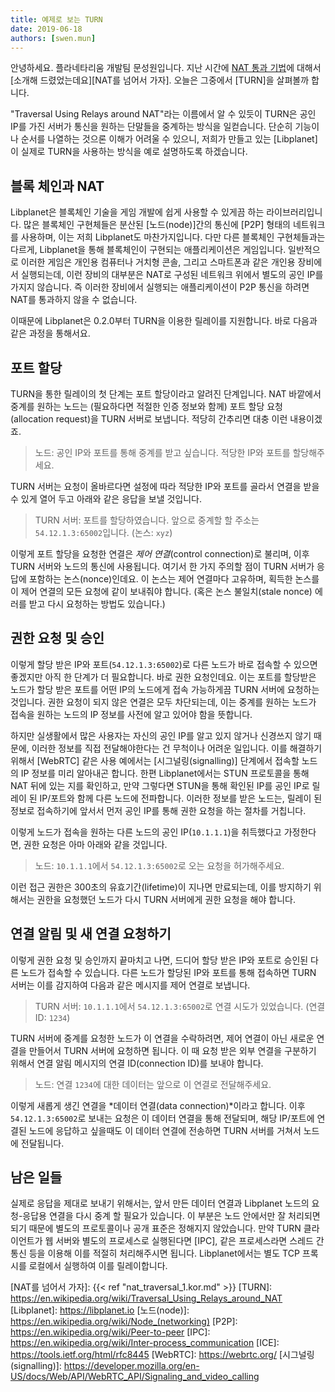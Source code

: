 ```yaml
---
title: 예제로 보는 TURN
date: 2019-06-18
authors: [swen.mun]
---
```


안녕하세요. 플라네타리움 개발팀 문성원입니다. 지난 시간에 [NAT 통과 기법]에 대해서 [소개해 드렸었는데요][NAT를 넘어서 가자]. 오늘은 그중에서 [TURN]을 살펴볼까 합니다.

"Traversal Using Relays around NAT"라는 이름에서 알 수 있듯이 TURN은 공인 IP를 가진 서버가 통신을 원하는 단말들을 중계하는 방식을 일컫습니다. 단순히 기능이나 순서를 나열하는 것으론 이해가 어려울 수 있으니, 저희가 만들고 있는 [Libplanet]이 실제로 TURN을 사용하는 방식을 예로 설명하도록 하겠습니다.

## 블록 체인과 NAT 

Libplanet은 블록체인 기술을 게임 개발에 쉽게 사용할 수 있게끔 하는 라이브러리입니다. 많은 블록체인 구현체들은 분산된 [노드(node)]간의 통신에 [P2P] 형태의 네트워크를 사용하며, 이는 저희 Libplanet도 마찬가지입니다. 다만 다른 블록체인 구현체들과는 다르게, Libplanet을 통해 블록체인이 구현되는 애플리케이션은 게임입니다. 일반적으로 이러한 게임은 개인용 컴퓨터나 거치형 콘솔, 그리고 스마트폰과 같은 개인용 장비에서 실행되는데, 이런 장비의 대부분은 NAT로 구성된 네트워크 위에서 별도의 공인 IP를 가지지 않습니다. 즉 이러한 장비에서 실행되는 애플리케이션이 P2P 통신을 하려면 NAT를 통과하지 않을 수 없습니다.
 
이때문에 Libplanet은 0.2.0부터 TURN을 이용한 릴레이를 지원합니다. 바로 다음과 같은 과정을 통해서요.


## 포트 할당

TURN을 통한 릴레이의 첫 단계는 포트 할당이라고 알려진 단계입니다. NAT 바깥에서 중계를 원하는 노드는 (필요하다면 적절한 인증 정보와 함께) 포트 할당 요청(allocation request)을 TURN 서버로 보냅니다. 적당히 간추리면 대충 이런 내용이겠죠.

> 노드: 공인 IP와 포트를 통해 중계를 받고 싶습니다. 적당한 IP와 포트를 할당해주세요.

TURN 서버는 요청이 올바르다면 설정에 따라 적당한 IP와 포트를 골라서 연결을 받을 수 있게 열어 두고 아래와 같은 응답을 보낼 것입니다.

> TURN 서버: 포트를 할당하였습니다. 앞으로 중계할 할 주소는 `54.12.1.3:65002`입니다. (논스: `xyz`)

이렇게 포트 할당을 요청한 연결은 *제어 연결*(control connection)로 불리며, 이후 TURN 서버와 노드의 통신에 사용됩니다. 여기서 한 가지 주의할 점이 TURN 서버가 응답에 포함하는 논스(nonce)인데요. 이 논스는 제어 연결마다 고유하며, 획득한 논스를 이 제어 연결의 모든 요청에 같이 보내줘야 합니다. (혹은 논스 불일치(stale nonce) 에러를 받고 다시 요청하는 방법도 있습니다.)

## 권한 요청 및 승인

이렇게 할당 받은 IP와 포트(`54.12.1.3:65002`)로 다른 노드가 바로 접속할 수 있으면 좋겠지만 아직 한 단계가 더 필요합니다. 바로 권한 요청인데요. 이는 포트를 할당받은 노드가 할당 받은 포트를 어떤 IP의 노드에게 접속 가능하게끔 TURN 서버에 요청하는 것입니다. 권한 요청이 되지 않은 연결은 모두 차단되는데, 이는 중계를 원하는 노드가 접속을 원하는 노드의 IP 정보를 사전에 알고 있어야 함을 뜻합니다. 

하지만 실생활에서 많은 사용자는 자신의 공인 IP를 알고 있지 않거나 신경쓰지 않기 때문에, 이러한 정보를 직접 전달해야한다는 건 무척이나 어려운 일입니다. 이를 해결하기 위해서 [WebRTC] 같은 사용 예에서는 [시그널링(signalling)] 단계에서 접속할 노드의 IP 정보를 미리 알아내곤 합니다. 한편 Libplanet에서는 STUN 프로토콜을 통해 NAT 뒤에 있는 지를 확인하고, 만약 그렇다면 STUN을 통해 확인된 IP를 공인 IP로 릴레이 된 IP/포트와 함께 다른 노드에 전파합니다. 이러한 정보를 받은 노드는, 릴레이 된 정보로 접속하기에 앞서서 먼저 공인 IP를 통해 권한 요청을 하는 절차를 거칩니다.

이렇게 노드가 접속을 원하는 다른 노드의 공인 IP(`10.1.1.1`)을 취득했다고 가정한다면, 권한 요청은 아마 아래와 같을 것입니다.

> 노드: `10.1.1.1`에서 `54.12.1.3:65002`로 오는 요청을 허가해주세요.

이런 접근 권한은 300초의 유효기간(lifetime)이 지나면 만료되는데, 이를 방지하기 위해서는 권한을 요청했던 노드가 다시 TURN 서버에게 권한 요청을 해야 합니다.

## 연결 알림 및 새 연결 요청하기

이렇게 권한 요청 및 승인까지 끝마치고 나면, 드디어 할당 받은 IP와 포트로 승인된 다른 노드가 접속할 수 있습니다. 다른 노드가 할당된 IP와 포트를 통해 접속하면 TURN 서버는 이를 감지하여 다음과 같은 메시지를 제어 연결로 보냅니다.

> TURN 서버: `10.1.1.1`에서 `54.12.1.3:65002`로 연결 시도가 있었습니다. (연결 ID: `1234`)

TURN 서버에 중계를 요청한 노드가 이 연결을 수락하려면, 제어 연결이 아닌 새로운 연결을 만들어서 TURN 서버에 요청하면 됩니다. 이 때 요청 받은 외부 연결을 구분하기 위해서 연결 알림 메시지의 연결 ID(connection ID)를 보내야 합니다.

> 노드: 연결 `1234`에 대한 데이터는 앞으로 이 연결로 전달해주세요.

이렇게 새롭게 생긴 연결을 *데이터 연결(data connection)*이라고 합니다. 이후 `54.12.1.3:65002`로 보내는 요청은 이 데이터 연결을 통해 전달되며, 해당 IP/포트에 연결된 노드에 응답하고 싶을때도 이 데이터 연결에 전송하면 TURN 서버를 거쳐서 노드에 전달됩니다.

## 남은 일들

실제로 응답을 제대로 보내기 위해서는, 앞서 만든 데이터 연결과 Libplanet 노드의 요청-응답용 연결을 다시 중계 할 필요가 있습니다. 이 부분은 노드 안에서만 잘 처리되면 되기 때문에 별도의 프로토콜이나 공개 표준은 정해지지 않았습니다. 만약 TURN 클라이언트가 웹 서버와 별도의 프로세스로 실행된다면 [IPC], 같은 프로세스라면 스레드 간 통신 등을 이용해 이를 적절히 처리해주시면 됩니다. Libplanet에서는 별도 TCP 프록시를 로컬에서 실행하여 이를 릴레이합니다.


[NAT 통과 기법]: https://en.wikipedia.org/wiki/NAT_traversal
[NAT를 넘어서 가자]: {{< ref "nat_traversal_1.kor.md" >}}
[TURN]: https://en.wikipedia.org/wiki/Traversal_Using_Relays_around_NAT
[Libplanet]: https://libplanet.io
[노드(node)]: https://en.wikipedia.org/wiki/Node_(networking)
[P2P]: https://en.wikipedia.org/wiki/Peer-to-peer
[IPC]: https://en.wikipedia.org/wiki/Inter-process_communication
[ICE]: https://tools.ietf.org/html/rfc8445
[WebRTC]: https://webrtc.org/
[시그널링(signalling)]: https://developer.mozilla.org/en-US/docs/Web/API/WebRTC_API/Signaling_and_video_calling
